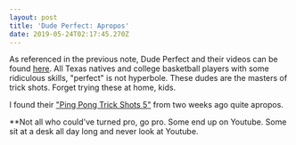 ```yaml
---
layout: post
title: 'Dude Perfect: Apropos'
date: 2019-05-24T02:17:45.270Z
---
```

As referenced in the previous note, Dude Perfect and their videos can be found [here](https://www.youtube.com/watch?v=2t3GnbhbVCc). All Texas natives and college basketball players with some ridiculous skills, "perfect" is not hyperbole. These dudes are the masters of trick shots. Forget trying these at home, kids.

I found their ["Ping Pong Trick Shots 5"](https://www.youtube.com/watch?v=2t3GnbhbVCc) from two weeks ago quite apropos.

\*\*Not all who could've turned pro, go pro. Some end up on Youtube. Some sit at a desk all day long and never look at Youtube.
